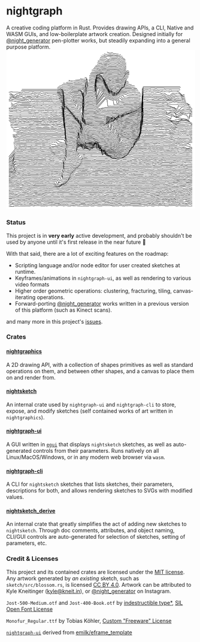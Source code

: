 # nightgraph
A creative coding platform in Rust. Provides drawing APIs, a CLI, Native and WASM GUIs, and low-boilerplate artwork creation. Designed initially for [@night_generator](https://www.instagram.com/night_generator/) pen-plotter works, but steadily expanding into a general purpose platform.
![Artwork of human sitting, stylized similarly to contour lines or CP-1919/"Unknown Pleasures"](./img/sitting.png)

### Status
This project is in **very early** active development, and probably shouldn't be used by anyone until it's first release in the near future 💜

With that said, there are a lot of exciting features on the roadmap:
- Scripting language and/or node editor for user created sketches at runtime.
- Keyframes/animations in `nightgraph-ui`, as well as rendering to various video formats
- Higher order geometric operations: clustering, fracturing, tiling, canvas-iterating operations.
- Forward-porting [@night_generator](https://www.instagram.com/night_generator/) works written in a previous version of this platform (such as Kinect scans).

and many more in this project's [issues](https://github.com/kneitinger/nightgraph/issues).

### Crates

#### [nightgraphics](./graphics)
A 2D drawing API, with a collection of shapes primitives as well as standard
operations on them, and between other shapes, and a canvas to place them on
and render from.

#### [nightsketch](./sketch)
An internal crate used by `nightgraph-ui` and `nightgraph-cli` to store, expose, and modify sketches (self contained works of art written in `nightgraphics`).

#### [nightgraph-ui](./ui)
A GUI written in [`egui`](https://github.com/emilk/egui) that displays `nightsketch` sketches, as well as auto-generated controls from their parameters. Runs natively on all Linux/MacOS/Windows, or in any modern web browser via `wasm`.

#### [nightgraph-cli](./cli)
A CLI for `nightsketch` sketches that lists sketches, their parameters, descriptions for both, and allows rendering sketches to SVGs with modified values.

#### [nightsketch_derive](./sketch_derive)
An internal crate that greatly simplifies the act of adding new sketches to `nightsketch`.  Through doc comments, attributes, and object naming, CLI/GUI controls are auto-generated for selection of sketches, setting of parameters, etc.

### Credit & Licenses

This project and its contained crates are licensed under the [MIT license](../LICENSE-MIT). Any artwork generated by _an existing_ sketch, such as `sketch/src/blossom.rs`, is licensed [CC BY 4.0](https://creativecommons.org/licenses/by/4.0/). Artwork can be attributed to Kyle Kneitinger (kyle@kneit.in), or [@night_generator](https://www.instagram.com/night_generator/) on Instagram.

`Jost-500-Medium.otf` and `Jost-400-Book.otf` by [indestructible type\*](https://indestructibletype.com/Jost.html), [SIL Open Font License](https://github.com/indestructible-type/Jost/blob/master/OFL.txt)

`Monofur_Regular.ttf` by Tobias Köhler, [Custom "Freeware" License](./ui/assets/Monofur_Regular_License.txt)

[`nightgraph-ui`](./ui) derived from [emilk/eframe_template](https://github.com/emilk/eframe_template)
